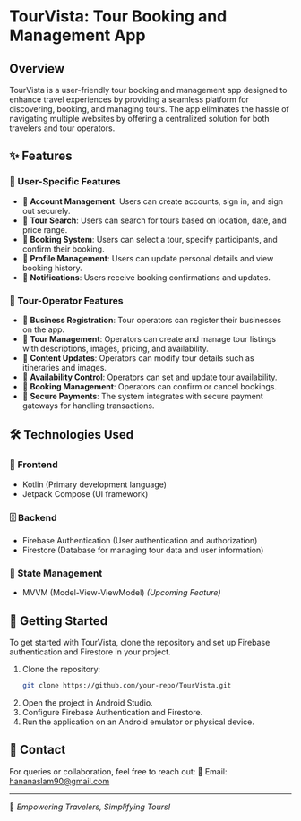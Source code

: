 # TourVista: Tour Booking and Management App

## Overview

TourVista is a user-friendly tour booking and management app designed to enhance travel experiences by providing a seamless platform for discovering, booking, and managing tours. The app eliminates the hassle of navigating multiple websites by offering a centralized solution for both travelers and tour operators.

## ✨ Features

### 🎯 User-Specific Features

- 🔹 **Account Management**: Users can create accounts, sign in, and sign out securely.
- 🔹 **Tour Search**: Users can search for tours based on location, date, and price range.
- 🔹 **Booking System**: Users can select a tour, specify participants, and confirm their booking.
- 🔹 **Profile Management**: Users can update personal details and view booking history.
- 🔹 **Notifications**: Users receive booking confirmations and updates.

### 🏢 Tour-Operator Features

- 🔹 **Business Registration**: Tour operators can register their businesses on the app.
- 🔹 **Tour Management**: Operators can create and manage tour listings with descriptions, images, pricing, and availability.
- 🔹 **Content Updates**: Operators can modify tour details such as itineraries and images.
- 🔹 **Availability Control**: Operators can set and update tour availability.
- 🔹 **Booking Management**: Operators can confirm or cancel bookings.
- 🔹 **Secure Payments**: The system integrates with secure payment gateways for handling transactions.

## 🛠️ Technologies Used

### 🎨 Frontend

- Kotlin (Primary development language)
- Jetpack Compose (UI framework)

### 🗄️ Backend

- Firebase Authentication (User authentication and authorization)
- Firestore (Database for managing tour data and user information)

### 📌 State Management

- MVVM (Model-View-ViewModel) *(Upcoming Feature)*

## 🚀 Getting Started

To get started with TourVista, clone the repository and set up Firebase authentication and Firestore in your project.

1. Clone the repository:
   ```sh
   git clone https://github.com/your-repo/TourVista.git
   ```
2. Open the project in Android Studio.
3. Configure Firebase Authentication and Firestore.
4. Run the application on an Android emulator or physical device.

## 📩 Contact

For queries or collaboration, feel free to reach out:
📧 Email: [hananaslam90@gmail.com](mailto\:hananaslam90@gmail.com)


---

🎉 *Empowering Travelers, Simplifying Tours!*

